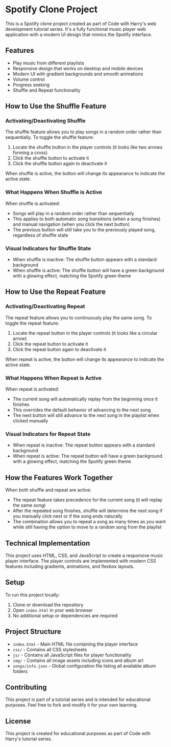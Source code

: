 # Spotify Clone Project

This is a Spotify clone project created as part of Code with Harry's web development tutorial series. It's a fully functional music player web application with a modern UI design that mimics the Spotify interface.

## Features

- Play music from different playlists
- Responsive design that works on desktop and mobile devices
- Modern UI with gradient backgrounds and smooth animations
- Volume control
- Progress seeking
- Shuffle and Repeat functionality

## How to Use the Shuffle Feature

### Activating/Deactivating Shuffle

The shuffle feature allows you to play songs in a random order rather than sequentially. To toggle the shuffle feature:

1. Locate the shuffle button in the player controls (it looks like two arrows forming a cross)
2. Click the shuffle button to activate it
3. Click the shuffle button again to deactivate it

When shuffle is active, the button will change its appearance to indicate the active state.

### What Happens When Shuffle is Active

When shuffle is activated:

- Songs will play in a random order rather than sequentially
- This applies to both automatic song transitions (when a song finishes) and manual navigation (when you click the next button)
- The previous button will still take you to the previously played song, regardless of shuffle state

### Visual Indicators for Shuffle State

- When shuffle is inactive: The shuffle button appears with a standard background
- When shuffle is active: The shuffle button will have a green background with a glowing effect, matching the Spotify green theme

## How to Use the Repeat Feature

### Activating/Deactivating Repeat

The repeat feature allows you to continuously play the same song. To toggle the repeat feature:

1. Locate the repeat button in the player controls (it looks like a circular arrow)
2. Click the repeat button to activate it
3. Click the repeat button again to deactivate it

When repeat is active, the button will change its appearance to indicate the active state.

### What Happens When Repeat is Active

When repeat is activated:

- The current song will automatically replay from the beginning once it finishes
- This overrides the default behavior of advancing to the next song
- The next button will still advance to the next song in the playlist when clicked manually

### Visual Indicators for Repeat State

- When repeat is inactive: The repeat button appears with a standard background
- When repeat is active: The repeat button will have a green background with a glowing effect, matching the Spotify green theme

## How the Features Work Together

When both shuffle and repeat are active:

- The repeat feature takes precedence for the current song (it will replay the same song)
- After the repeated song finishes, shuffle will determine the next song if you manually click next or if the song ends naturally
- The combination allows you to repeat a song as many times as you want while still having the option to move to a random song from the playlist

## Technical Implementation

This project uses HTML, CSS, and JavaScript to create a responsive music player interface. The player controls are implemented with modern CSS features including gradients, animations, and flexbox layouts.

## Setup

To run this project locally:

1. Clone or download the repository
2. Open `index.html` in your web browser
3. No additional setup or dependencies are required

## Project Structure

- `index.html` - Main HTML file containing the player interface
- `css/` - Contains all CSS stylesheets
- `js/` - Contains all JavaScript files for player functionality
- `img/` - Contains all image assets including icons and album art
- `songs/info.json` - Global configuration file listing all available album folders

## Contributing

This project is part of a tutorial series and is intended for educational purposes. Feel free to fork and modify it for your own learning.

## License

This project is created for educational purposes as part of Code with Harry's tutorial series.
